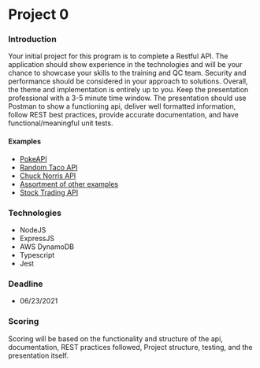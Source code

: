 
# Project 0
### Introduction
Your initial project for this program is to complete a Restful API. The application should show experience in 
the technologies and will be your chance to showcase your skills to the training and QC team. Security and 
performance should be considered in your approach to solutions. Overall, the theme and implementation is 
entirely up to you. Keep the presentation professional with a 3-5 minute time window. The presentation should
use Postman to show a functioning api, deliver well formatted information, follow REST best practices, provide accurate
documentation, and have functional/meaningful unit tests.

#### Examples
 - [PokeAPI](https://pokeapi.co/)
 - [Random Taco API](https://github.com/evz/tacofancy-api)
 - [Chuck Norris API](https://api.chucknorris.io/)
 - [Assortment of other examples](https://github.com/public-apis/public-apis)
 - [Stock Trading API](https://alpaca.markets/docs/api-documentation/api-v2/)

### Technologies
 - NodeJS
 - ExpressJS
 - AWS DynamoDB
 - Typescript
 - Jest
 
### Deadline
 - 06/23/2021

### Scoring
Scoring will be based on the functionality and structure of the api, documentation, REST practices followed, Project structure, testing, and the presentation itself.
